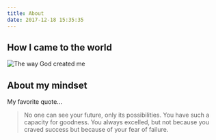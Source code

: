 ```yaml
---
title: About
date: 2017-12-18 15:35:35
---
```


## How I came to the world
![The way God created me](https://i.imgur.com/zAzcxjf.jpg)

## About my mindset

My favorite quote...

> No one can see your future, only its possibilities. You have such a capacity for goodness. You always excelled, but not because you craved success but because of your fear of failure. 
